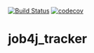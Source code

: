 [![Build Status](https://travis-ci.org/AJIEKCanderG/job4j_tracker.svg?branch=master)](https://travis-ci.org/AJIEKCanderG/job4j_tracker)
[![codecov](https://codecov.io/gh/AJIEKCanderG/job4j_tracker/branch/master/graph/badge.svg?token=L1XV27OSTI)](https://codecov.io/gh/AJIEKCanderG/job4j_tracker)

# job4j_tracker